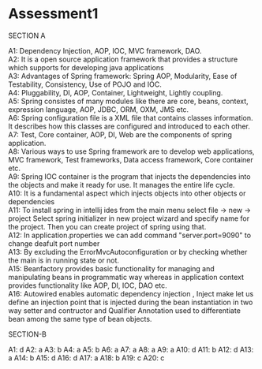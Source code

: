 # Assessment1

SECTION A

A1: Dependency Injection, AOP, IOC, MVC framework, DAO. </br>
A2: It is a open source application framework that provides a structure which supports for developing java applications </br>
A3: Advantages of Spring framework: Spring AOP, Modularity, Ease of Testability, Consistency, Use of POJO and IOC. </br>
A4: Pluggability, DI, AOP, Container, Lightweight, Lightly coupling.</br>
A5: Spring consistes of many modules like there are core, beans, context, expression language, AOP, JDBC, ORM, OXM, JMS etc.</br>
A6: Spring configuration file is a XML file that contains classes information. It describes how this classes are configured and introduced to each other.</br>
A7: Test, Core container, AOP, DI, Web are the components of spring application.</br>
A8: Various ways to use Spring framework are to develop web applications, MVC framework, Test frameworks, Data access framework, Core container etc.</br>
A9: Spring IOC container is the program that injects the dependencies into the objects and make it ready for use. It manages the entire life cycle.</br>
A10: It is a fundamental aspect which injects objects into other objects or dependencies </br>
A11: To install spring in intellij ides from the main menu select file -> new -> project Select spring initializer in new project wizard and specify name for the project. Then you can create project of spring using that.</br>
A12: In application.properties we can add command "server.port=9090" to change deafult port number </br>
A13: By excluding the ErrorMvcAutoconfiguration or by checking whether the main is in running state or not.</br>
A15: Beanfactory provides basic functionality for managing and manipulating beans in programmatic way whereas in application context provides functionality like AOP, DI, IOC, DAO etc.</br>
A16: Autowired enables automatic dependency injection , Inject make let us define an injection point that is injected during the bean instantiation in two way setter and contructor and Qualifier Annotation used to differentiate bean among the same type of bean objects.</br>

SECTION-B

A1: d
A2: a
A3: b
A4: a
A5: b
A6: a
A7: a
A8: a
A9: a
A10: d
A11: b
A12: d
A13: a
A14: b
A15: d
A16: d
A17: a
A18: b
A19: c
A20: c
